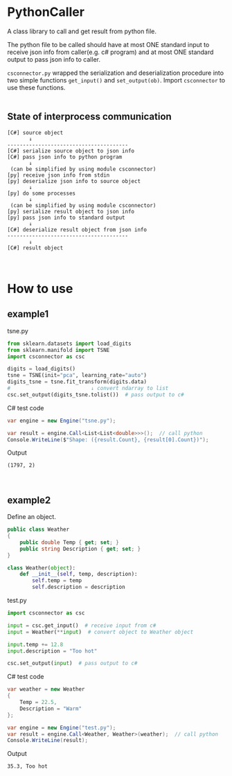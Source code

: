 # PythonCaller
A class library to call and get result from python file.

The python file to be called should have at most ONE standard input to receive json info from caller(e.g. c# program) and at most ONE standard output to pass json info to caller.

`csconnector.py` wrapped the serialization and deserialization procedure into two simple functions `get_input()` and `set_output(ob)`. Import `csconnector` to use these functions.  
<br>

## State of interprocess communication
```
[C#] source object
       ↓
---------------------------------------
[C#] serialize source object to json info
[C#] pass json info to python program
       ↓
 (can be simplified by using module csconnector)
[py] receive json info from stdin
[py] deserialize json info to source object
       ↓
[py] do some processes
       ↓
 (can be simplified by using module csconnector)
[py] serialize result object to json info
[py] pass json info to standard output
       ↓
[C#] deserialize result object from json info 
---------------------------------------
       ↓
[C#] result object
```

<br>

# How to use
## example1
tsne.py
```py
from sklearn.datasets import load_digits
from sklearn.manifold import TSNE
import csconnector as csc

digits = load_digits()
tsne = TSNE(init="pca", learning_rate="auto")
digits_tsne = tsne.fit_transform(digits.data)
#                          ↓ convert ndarray to list
csc.set_output(digits_tsne.tolist())  # pass output to c#
```
C# test code
```C#
var engine = new Engine("tsne.py");

var result = engine.Call<List<List<double>>>();  // call python
Console.WriteLine($"Shape: ({result.Count}, {result[0].Count})");
```
Output
```
(1797, 2)
```

<br>

## example2
Define an object.
```C#
public class Weather
{
    public double Temp { get; set; }
    public string Description { get; set; }
}
```
```py
class Weather(object):
    def __init__(self, temp, description):
        self.temp = temp
        self.description = description
```

test.py
```py
import csconnector as csc

input = csc.get_input()  # receive input from c#
input = Weather(**input)  # convert object to Weather object

input.temp += 12.8
input.description = "Too hot"

csc.set_output(input)  # pass output to c#
```

C# test code
```C#
var weather = new Weather
{
    Temp = 22.5,
    Description = "Warm"
};

var engine = new Engine("test.py");
var result = engine.Call<Weather, Weather>(weather);  // call python
Console.WriteLine(result);
```
Output
```
35.3, Too hot
```
